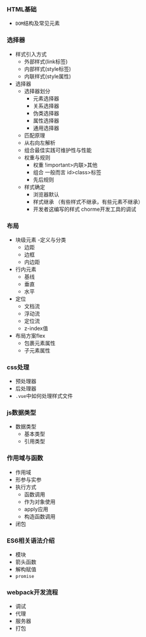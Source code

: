 
### HTML基础
 - `DOM`结构及常见元素
### 选择器
 - 样式引入方式
    - 外部样式(link标签)
    - 内部样式(style标签)
    - 内联样式(style属性)
 - 选择器
    - 选择器划分
        - 元素选择器
        - 关系选择器
        - 伪类选择器
        - 属性选择器
        - 通用选择器
    - 匹配原理
    - 从右向左解析
    - 组合最佳实践可维护性与性能
    - 权重与规则
      - 权重 !important>内联>其他
      - 组合 一般而言 id>class>标签
      - 先后规则
    - 样式确定
        - 浏览器默认
        - 样式继承 （有些样式不继承，有些元素不继承）
        - 开发者这编写的样式
    chorme开发工具的调试

### 布局
 - 块级元素
    -定义与分类
    - 边距
    - 边框
    - 内边距
 - 行内元素
    - 基线
    - 垂直
    - 水平
 - 定位
     - 文档流
     - 浮动流
     - 定位流
     - z-index值
 - 布局方案flex 
   - 包裹元素属性
   - 子元素属性
 
### css处理

- 预处理器
- 后处理器
- `.vue`中如何处理样式文件

### js数据类型

 - 数据类型
    - 基本类型
    - 引用类型

### 作用域与函数

- 作用域
- 形参与实参
- 执行方式
    - 函数调用
    - 作为对象使用
    - apply应用
    - 构造函数调用
- 闭包

### ES6相关语法介绍

- 模块
- 箭头函数
- 解构赋值
- `promise`

### webpack开发流程

- 调试
- 代理
- 服务器
- 打包    